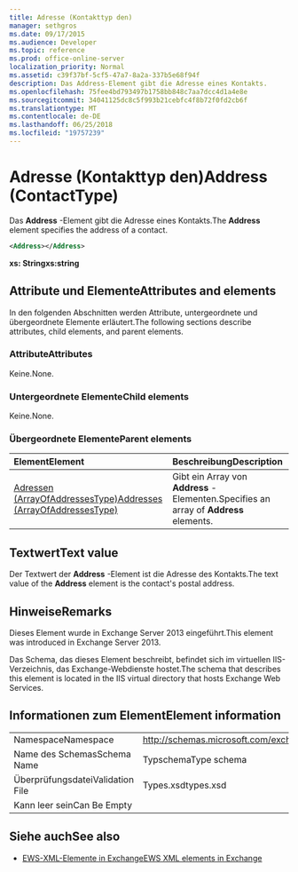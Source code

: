 ```yaml
---
title: Adresse (Kontakttyp den)
manager: sethgros
ms.date: 09/17/2015
ms.audience: Developer
ms.topic: reference
ms.prod: office-online-server
localization_priority: Normal
ms.assetid: c39f37bf-5cf5-47a7-8a2a-337b5e68f94f
description: Das Address-Element gibt die Adresse eines Kontakts.
ms.openlocfilehash: 75fee4bd793497b1758bb848c7aa7dcc4d1a4e8e
ms.sourcegitcommit: 34041125dc8c5f993b21cebfc4f8b72f0fd2cb6f
ms.translationtype: MT
ms.contentlocale: de-DE
ms.lasthandoff: 06/25/2018
ms.locfileid: "19757239"
---
```

# <a name="address-contacttype"></a><span data-ttu-id="7bcaf-103">Adresse (Kontakttyp den)</span><span class="sxs-lookup"><span data-stu-id="7bcaf-103">Address (ContactType)</span></span>

<span data-ttu-id="7bcaf-104">Das **Address** -Element gibt die Adresse eines Kontakts.</span><span class="sxs-lookup"><span data-stu-id="7bcaf-104">The **Address** element specifies the address of a contact.</span></span> 
  
```XML
<Address></Address>
```

 <span data-ttu-id="7bcaf-105">**xs: String**</span><span class="sxs-lookup"><span data-stu-id="7bcaf-105">**xs:string**</span></span>
## <a name="attributes-and-elements"></a><span data-ttu-id="7bcaf-106">Attribute und Elemente</span><span class="sxs-lookup"><span data-stu-id="7bcaf-106">Attributes and elements</span></span>

<span data-ttu-id="7bcaf-107">In den folgenden Abschnitten werden Attribute, untergeordnete und übergeordnete Elemente erläutert.</span><span class="sxs-lookup"><span data-stu-id="7bcaf-107">The following sections describe attributes, child elements, and parent elements.</span></span>
  
### <a name="attributes"></a><span data-ttu-id="7bcaf-108">Attribute</span><span class="sxs-lookup"><span data-stu-id="7bcaf-108">Attributes</span></span>

<span data-ttu-id="7bcaf-109">Keine.</span><span class="sxs-lookup"><span data-stu-id="7bcaf-109">None.</span></span>
  
### <a name="child-elements"></a><span data-ttu-id="7bcaf-110">Untergeordnete Elemente</span><span class="sxs-lookup"><span data-stu-id="7bcaf-110">Child elements</span></span>

<span data-ttu-id="7bcaf-111">Keine.</span><span class="sxs-lookup"><span data-stu-id="7bcaf-111">None.</span></span>
  
### <a name="parent-elements"></a><span data-ttu-id="7bcaf-112">Übergeordnete Elemente</span><span class="sxs-lookup"><span data-stu-id="7bcaf-112">Parent elements</span></span>

|<span data-ttu-id="7bcaf-113">**Element**</span><span class="sxs-lookup"><span data-stu-id="7bcaf-113">**Element**</span></span>|<span data-ttu-id="7bcaf-114">**Beschreibung**</span><span class="sxs-lookup"><span data-stu-id="7bcaf-114">**Description**</span></span>|
|:-----|:-----|
|[<span data-ttu-id="7bcaf-115">Adressen (ArrayOfAddressesType)</span><span class="sxs-lookup"><span data-stu-id="7bcaf-115">Addresses (ArrayOfAddressesType)</span></span>](addresses-arrayofaddressestype.md) <br/> |<span data-ttu-id="7bcaf-116">Gibt ein Array von **Address** -Elementen.</span><span class="sxs-lookup"><span data-stu-id="7bcaf-116">Specifies an array of **Address** elements.</span></span>  <br/> |
   
## <a name="text-value"></a><span data-ttu-id="7bcaf-117">Textwert</span><span class="sxs-lookup"><span data-stu-id="7bcaf-117">Text value</span></span>

<span data-ttu-id="7bcaf-118">Der Textwert der **Address** -Element ist die Adresse des Kontakts.</span><span class="sxs-lookup"><span data-stu-id="7bcaf-118">The text value of the **Address** element is the contact's postal address.</span></span> 
  
## <a name="remarks"></a><span data-ttu-id="7bcaf-119">Hinweise</span><span class="sxs-lookup"><span data-stu-id="7bcaf-119">Remarks</span></span>

<span data-ttu-id="7bcaf-120">Dieses Element wurde in Exchange Server 2013 eingeführt.</span><span class="sxs-lookup"><span data-stu-id="7bcaf-120">This element was introduced in Exchange Server 2013.</span></span>
  
<span data-ttu-id="7bcaf-121">Das Schema, das dieses Element beschreibt, befindet sich im virtuellen IIS-Verzeichnis, das Exchange-Webdienste hostet.</span><span class="sxs-lookup"><span data-stu-id="7bcaf-121">The schema that describes this element is located in the IIS virtual directory that hosts Exchange Web Services.</span></span>
  
## <a name="element-information"></a><span data-ttu-id="7bcaf-122">Informationen zum Element</span><span class="sxs-lookup"><span data-stu-id="7bcaf-122">Element information</span></span>

|||
|:-----|:-----|
|<span data-ttu-id="7bcaf-123">Namespace</span><span class="sxs-lookup"><span data-stu-id="7bcaf-123">Namespace</span></span>  <br/> |http://schemas.microsoft.com/exchange/services/2006/types  <br/> |
|<span data-ttu-id="7bcaf-124">Name des Schemas</span><span class="sxs-lookup"><span data-stu-id="7bcaf-124">Schema Name</span></span>  <br/> |<span data-ttu-id="7bcaf-125">Typschema</span><span class="sxs-lookup"><span data-stu-id="7bcaf-125">Type schema</span></span>  <br/> |
|<span data-ttu-id="7bcaf-126">Überprüfungsdatei</span><span class="sxs-lookup"><span data-stu-id="7bcaf-126">Validation File</span></span>  <br/> |<span data-ttu-id="7bcaf-127">Types.xsd</span><span class="sxs-lookup"><span data-stu-id="7bcaf-127">types.xsd</span></span>  <br/> |
|<span data-ttu-id="7bcaf-128">Kann leer sein</span><span class="sxs-lookup"><span data-stu-id="7bcaf-128">Can Be Empty</span></span>  <br/> ||
   
## <a name="see-also"></a><span data-ttu-id="7bcaf-129">Siehe auch</span><span class="sxs-lookup"><span data-stu-id="7bcaf-129">See also</span></span>

- [<span data-ttu-id="7bcaf-130">EWS-XML-Elemente in Exchange</span><span class="sxs-lookup"><span data-stu-id="7bcaf-130">EWS XML elements in Exchange</span></span>](ews-xml-elements-in-exchange.md)

